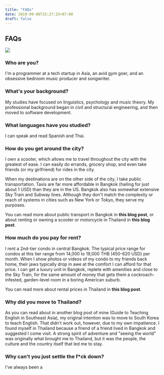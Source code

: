 ```yaml
---
title: "FAQs"
date: 2019-09-06T15:27:25+07:00
draft: false
---
```


## FAQs

<img src='/images/james-emily.png'>

### Who are you?

I'm a programmer at a tech startup in Asia, an avid gym goer, and an obsessive bedroom music producer and songwriter.

### What's your background?

My studies have focused on linguistics, psychology and music theory. My professional background began in civil and structural engineering, and then moved to software development.

### What languages have you studied?

I can speak and read Spanish and Thai.

### How do you get around the city?

I own a scooter, which allows me to travel throughout the city with the greatest of ease. I can easily do errands, grocery shop, and even take friends (or my girlfriend) for rides in the city.

When my destinations are on the other side of the city, I take public transportation. Taxis are far more affordable in Bangkok (hailing for just about 1 USD) than they are in the US. Bangkok also has somewhat extensive Sky Train and Subway lines. Although they don't match the complexity or reach of systems in cities such as New York or Tokyo, they serve my purposes.

You can read more about public transport in Bangkok in **this blog post**, or about renting or owning a scooter or motorcycle in Thailand in **this blog post**.

### How much do you pay for rent?

I rent a 2nd-tier condo in central Bangkok. The typical price range for condos at this tier range from 14,000 to 19,000 THB (450-620 USD) per month.  When I show photos or videos of my condo to my friends back home, their jaws typically drop in awe at the comfort I can afford for that price. I can get a luxury unit in Bangkok, replete with amenities and close to the Sky Train, for the same amount of money that gets them a cockroach-infested, garden-level room in a boring American suburb.

You can read more about rental prices in Thailand in **this blog post**.

### Why did you move to Thailand?

As you can read about in another blog post of mine (Guide to Teaching English in Southeast Asia), my original intention was to move to South Korea to teach English. That didn't work out, however, due to my own impatience. I found myself in Thailand because a friend of a friend lived in Bangkok and suggested I come visit. A strong spirit of adventure and "seeing the world" was originally what brought me to Thailand, but it was the people, the culture and the country itself that led me to stay.

###  Why can't you just settle the f*ck down?

I've always been a 